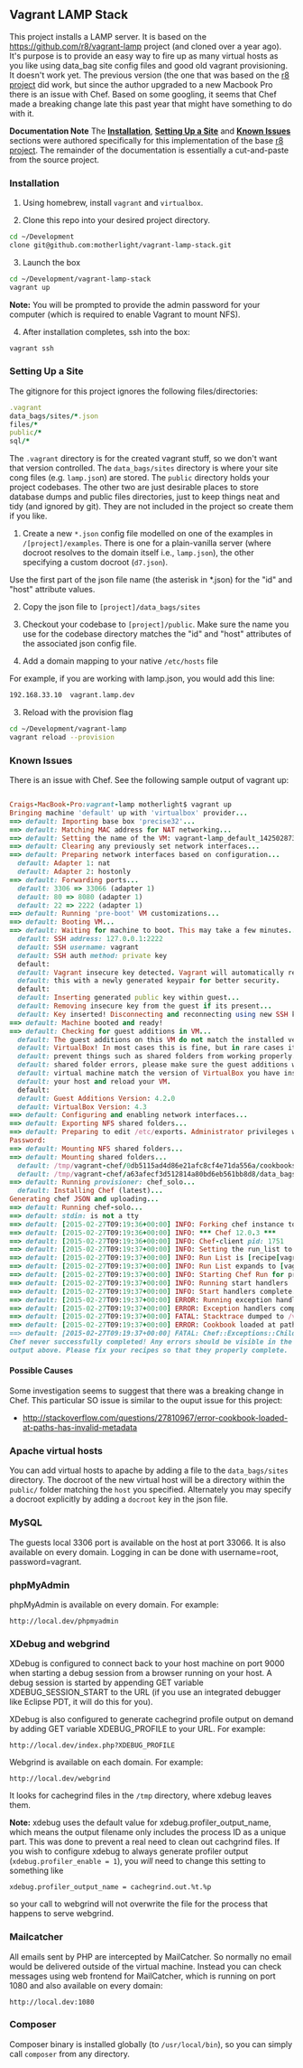 ## Vagrant LAMP Stack

This project installs a LAMP server.  It is based on the https://github.com/r8/vagrant-lamp project (and cloned over a year ago). It's purpose is to provide an easy way to fire up as many virtual hosts as you like using data_bag site config files and good old vagrant provisioning.  It doesn't work yet.  The previous version (the one that was based on the [r8 project](https://github.com/r8/vagrant-lamp) did work, but since the author upgraded to a new Macbook Pro there is an issue with Chef.  Based on some googling, it seems that Chef made a breaking change late this past year that might have something to do with it.

**Documentation Note** The **[Installation](#installation)**, **[Setting Up a Site](#setting-up-a-site)** and **[Known Issues](#known-issues)** sections were authored specifically for this implementation of the base [r8 project](https://github.com/r8/vagrant-lamp).  The remainder of the documentation is essentially a cut-and-paste from the source project.

### Installation 

1. Using homebrew, install `vagrant` and `virtualbox`.

2. Clone this repo into your desired project directory.

  ```sh
cd ~/Development
clone git@github.com:motherlight/vagrant-lamp-stack.git
```

3. Launch the box

  ```sh
cd ~/Development/vagrant-lamp-stack
vagrant up
```
  **Note:** You will be prompted to provide the admin password for your computer (which is required to enable Vagrant to mount NFS).

4. After installation completes, ssh into the box:

  ```bash
vagrant ssh
```

### Setting Up a Site

The gitignore for this project ignores the following files/directories:

  ```rb
.vagrant
data_bags/sites/*.json
files/*
public/*
sql/*
```
The `.vagrant` directory is for the created vagrant stuff, so we don't want that version controlled. The `data_bags/sites` directory is where your site cong files (e.g. `lamp.jso`n) are stored. The `public` directory holds your project codebases. The other two are just desirable places to store database dumps and public files directories, just to keep things neat and tidy (and ignored by git). They are not included in the project so create them if you like.

1. Create a new `*.json` config file modelled on one of the examples in `/[project]/examples`. There is one for a plain-vanilla server (where docroot resolves to the domain itself i.e., `lamp.json`), the other specifying a custom docroot (`d7.json`). 

  Use the first part of the json file name (the asterisk in *.json) for the "id" and "host" attribute values.

2. Copy the json file to `[project]/data_bags/sites`

3. Checkout your codebase to `[project]/public`. Make sure the name you use for the codebase directory matches the "id" and "host" attributes of the associated json config file.
 
4. Add a domain mapping to your native `/etc/hosts` file

  For example, if you are working with lamp.json, you would add this line:

  ```bash
192.168.33.10  vagrant.lamp.dev
```
3. Reload with the provision flag

  ```bash
cd ~/Development/vagrant-lamp
vagrant reload --provision
```

### Known Issues

There is an issue with Chef.  See the following sample output of vagrant up:

  ```ruby

Craigs-MacBook-Pro:vagrant-lamp motherlight$ vagrant up
Bringing machine 'default' up with 'virtualbox' provider...
==> default: Importing base box 'precise32'...
==> default: Matching MAC address for NAT networking...
==> default: Setting the name of the VM: vagrant-lamp_default_1425028738922_50445
==> default: Clearing any previously set network interfaces...
==> default: Preparing network interfaces based on configuration...
    default: Adapter 1: nat
    default: Adapter 2: hostonly
==> default: Forwarding ports...
    default: 3306 => 33066 (adapter 1)
    default: 80 => 8080 (adapter 1)
    default: 22 => 2222 (adapter 1)
==> default: Running 'pre-boot' VM customizations...
==> default: Booting VM...
==> default: Waiting for machine to boot. This may take a few minutes...
    default: SSH address: 127.0.0.1:2222
    default: SSH username: vagrant
    default: SSH auth method: private key
    default:
    default: Vagrant insecure key detected. Vagrant will automatically replace
    default: this with a newly generated keypair for better security.
    default:
    default: Inserting generated public key within guest...
    default: Removing insecure key from the guest if its present...
    default: Key inserted! Disconnecting and reconnecting using new SSH key...
==> default: Machine booted and ready!
==> default: Checking for guest additions in VM...
    default: The guest additions on this VM do not match the installed version of
    default: VirtualBox! In most cases this is fine, but in rare cases it can
    default: prevent things such as shared folders from working properly. If you see
    default: shared folder errors, please make sure the guest additions within the
    default: virtual machine match the version of VirtualBox you have installed on
    default: your host and reload your VM.
    default:
    default: Guest Additions Version: 4.2.0
    default: VirtualBox Version: 4.3
==> default: Configuring and enabling network interfaces...
==> default: Exporting NFS shared folders...
==> default: Preparing to edit /etc/exports. Administrator privileges will be required...
Password:
==> default: Mounting NFS shared folders...
==> default: Mounting shared folders...
    default: /tmp/vagrant-chef/0db5115ad4d86e21afc8cf4e71da556a/cookbooks => /Users/motherlight/Development/vagrant-lamp/cookbooks
    default: /tmp/vagrant-chef/a63afecf3d512814a80bd6eb561bb8d8/data_bags => /Users/motherlight/Development/vagrant-lamp/data_bags
==> default: Running provisioner: chef_solo...
    default: Installing Chef (latest)...
Generating chef JSON and uploading...
==> default: Running chef-solo...
==> default: stdin: is not a tty
==> default: [2015-02-27T09:19:36+00:00] INFO: Forking chef instance to converge...
==> default: [2015-02-27T09:19:36+00:00] INFO: *** Chef 12.0.3 ***
==> default: [2015-02-27T09:19:36+00:00] INFO: Chef-client pid: 1751
==> default: [2015-02-27T09:19:37+00:00] INFO: Setting the run_list to ["recipe[vagrant_main]", "recipe[vagrant_main::wordpress]", "recipe[vagrant_main::drupal]", "recipe[vagrant_main::nodejs]"] from CLI options
==> default: [2015-02-27T09:19:37+00:00] INFO: Run List is [recipe[vagrant_main], recipe[vagrant_main::wordpress], recipe[vagrant_main::drupal], recipe[vagrant_main::nodejs]]
==> default: [2015-02-27T09:19:37+00:00] INFO: Run List expands to [vagrant_main, vagrant_main::wordpress, vagrant_main::drupal, vagrant_main::nodejs]
==> default: [2015-02-27T09:19:37+00:00] INFO: Starting Chef Run for precise32
==> default: [2015-02-27T09:19:37+00:00] INFO: Running start handlers
==> default: [2015-02-27T09:19:37+00:00] INFO: Start handlers complete.
==> default: [2015-02-27T09:19:37+00:00] ERROR: Running exception handlers
==> default: [2015-02-27T09:19:37+00:00] ERROR: Exception handlers complete
==> default: [2015-02-27T09:19:37+00:00] FATAL: Stacktrace dumped to /var/chef/cache/chef-stacktrace.out
==> default: [2015-02-27T09:19:37+00:00] ERROR: Cookbook loaded at path(s) [/tmp/vagrant-chef/0db5115ad4d86e21afc8cf4e71da556a/cookbooks/drush] has invalid metadata: The `name' attribute is required in cookbook metadata
==> default: [2015-02-27T09:19:37+00:00] FATAL: Chef::Exceptions::ChildConvergeError: Chef run process exited unsuccessfully (exit code 1)
Chef never successfully completed! Any errors should be visible in the
output above. Please fix your recipes so that they properly complete.
```
#### Possible Causes

Some investigation seems to suggest that there was a breaking change in Chef. This particular SO issue is similar to the ouput issue for this project:

* http://stackoverflow.com/questions/27810967/error-cookbook-loaded-at-paths-has-invalid-metadata

### Apache virtual hosts

You can add virtual hosts to apache by adding a file to the `data_bags/sites`
directory. The docroot of the new virtual host will be a directory within the
`public/` folder matching the `host` you specified. Alternately you may specify
a docroot explicitly by adding a `docroot` key in the json file.

### MySQL

The guests local 3306 port is available on the host at port 33066. It is also available on every domain. Logging in can be done with username=root, password=vagrant.

### phpMyAdmin

phpMyAdmin is available on every domain. For example:

    http://local.dev/phpmyadmin

### XDebug and webgrind

XDebug is configured to connect back to your host machine on port 9000 when 
starting a debug session from a browser running on your host. A debug session is 
started by appending GET variable XDEBUG_SESSION_START to the URL (if you use an 
integrated debugger like Eclipse PDT, it will do this for you).

XDebug is also configured to generate cachegrind profile output on demand by 
adding GET variable XDEBUG_PROFILE to your URL. For example:

    http://local.dev/index.php?XDEBUG_PROFILE

Webgrind is available on each domain. For example:

    http://local.dev/webgrind

It looks for cachegrind files in the `/tmp` directory, where xdebug leaves them.

**Note:** xdebug uses the default value for xdebug.profiler_output_name, which 
means the output filename only includes the process ID as a unique part. This 
was done to prevent a real need to clean out cachgrind files. If you wish to 
configure xdebug to always generate profiler output 
(`xdebug.profiler_enable = 1`), you *will* need to change this setting to 
something like
 
    xdebug.profiler_output_name = cachegrind.out.%t.%p
    
so your call to webgrind will not overwrite the file for the process that 
happens to serve webgrind. 

### Mailcatcher

All emails sent by PHP are intercepted by MailCatcher. So normally no email would be delivered outside of the virtual machine. Instead you can check messages using web frontend for MailCatcher, which is running on port 1080 and also available on every domain:

    http://local.dev:1080

### Composer

Composer binary is installed globally (to `/usr/local/bin`), so you can simply call `composer` from any directory.


